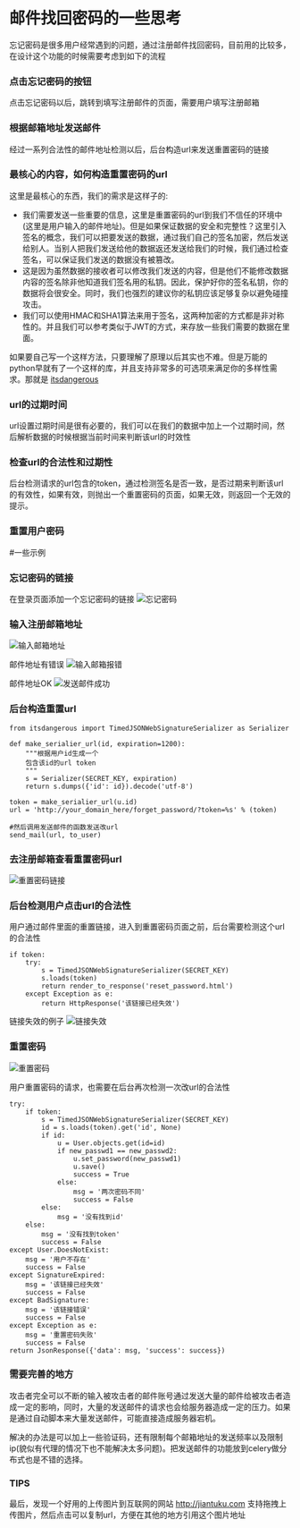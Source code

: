 邮件找回密码的一些思考
===========================

忘记密码是很多用户经常遇到的问题，通过注册邮件找回密码，目前用的比较多，在设计这个功能的时候需要考虑到如下的流程

### 点击忘记密码的按钮
点击忘记密码以后，跳转到填写注册邮件的页面，需要用户填写注册邮箱
### 根据邮箱地址发送邮件
经过一系列合法性的邮件地址检测以后，后台构造url来发送重置密码的链接

### 最核心的内容，如何构造重置密码的url
这里是最核心的东西，我们的需求是这样子的:

- 我们需要发送一些重要的信息，这里是重置密码的url到我们不信任的环境中(这里是用户输入的邮件地址)。但是如果保证数据的安全和完整性？这里引入签名的概念，我们可以把要发送的数据，通过我们自己的签名加密，然后发送给别人。当别人把我们发送给他的数据返还发送给我们的时候，我们通过检查签名，可以保证我们发送的数据没有被篡改。
- 这是因为虽然数据的接收者可以修改我们发送的内容，但是他们不能修改数据内容的签名除非他知道我们签名用的私钥。因此，保护好你的签名私钥，你的数据将会很安全。同时，我们也强烈的建议你的私钥应该足够复杂以避免碰撞攻击。
- 我们可以使用HMAC和SHA1算法来用于签名，这两种加密的方式都是非对称性的。并且我们可以参考类似于JWT的方式，来存放一些我们需要的数据在里面。

如果要自己写一个这样方法，只要理解了原理以后其实也不难。但是万能的python早就有了一个这样的库，并且支持非常多的可选项来满足你的多样性需求。那就是 [itsdangerous](https://github.com/pallets/itsdangerous)

### url的过期时间
url设置过期时间是很有必要的，我们可以在我们的数据中加上一个过期时间，然后解析数据的时候根据当前时间来判断该url的时效性

### 检查url的合法性和过期性
后台检测请求的url包含的token，通过检测签名是否一致，是否过期来判断该url的有效性，如果有效，则抛出一个重置密码的页面，如果无效，则返回一个无效的提示。

### 重置用户密码


#一些示例


### 忘记密码的链接
在登录页面添加一个忘记密码的链接
![忘记密码](https://github.com/page1990/email_reset_password/blob/master/imgs/forget_password_link.png)

### 输入注册邮箱地址
![输入邮箱地址](https://github.com/page1990/email_reset_password/blob/master/imgs/%E8%BE%93%E5%85%A5%E9%82%AE%E7%AE%B1.png)

邮件地址有错误
![输入邮箱报错](https://github.com/page1990/email_reset_password/blob/master/imgs/%E8%BE%93%E5%85%A5%E9%82%AE%E7%AE%B1%E6%8A%A5%E9%94%99.png)

邮件地址OK
![发送邮件成功](https://github.com/page1990/email_reset_password/blob/master/imgs/%E5%8F%91%E9%80%81%E9%82%AE%E4%BB%B6%E6%88%90%E5%8A%9F.png)

### 后台构造重置url
```
from itsdangerous import TimedJSONWebSignatureSerializer as Serializer

def make_serialier_url(id, expiration=1200):
    """根据用户id生成一个
    包含该id的url token
    """
    s = Serializer(SECRET_KEY, expiration)
    return s.dumps({'id': id}).decode('utf-8')

token = make_serialier_url(u.id)
url = 'http://your_domain_here/forget_password/?token=%s' % (token)

#然后调用发送邮件的函数发送改url
send_mail(url, to_user)
```

### 去注册邮箱查看重置密码url
![重置密码链接](https://github.com/page1990/email_reset_password/blob/master/imgs/%E9%87%8D%E7%BD%AE%E5%AF%86%E7%A0%81%E9%93%BE%E6%8E%A5.png)

### 后台检测用户点击url的合法性
用户通过邮件里面的重置链接，进入到重置密码页面之前，后台需要检测这个url的合法性
```
if token:
    try:
        s = TimedJSONWebSignatureSerializer(SECRET_KEY)
        s.loads(token)
        return render_to_response('reset_password.html')
    except Exception as e:
        return HttpResponse('该链接已经失效')
```


链接失效的例子
![链接失效](https://github.com/page1990/email_reset_password/blob/master/imgs/%E9%93%BE%E6%8E%A5%E5%A4%B1%E6%95%88.png)


### 重置密码
![重置密码](https://github.com/page1990/email_reset_password/blob/master/imgs/%E5%BC%80%E5%A7%8B%E9%87%8D%E7%BD%AE%E5%AF%86%E7%A0%81.png)

用户重置密码的请求，也需要在后台再次检测一次改url的合法性
```
try:
    if token:
        s = TimedJSONWebSignatureSerializer(SECRET_KEY)
        id = s.loads(token).get('id', None)
        if id:
            u = User.objects.get(id=id)
            if new_passwd1 == new_passwd2:
                u.set_password(new_passwd1)
                u.save()
                success = True
            else:
                msg = '两次密码不同'
                success = False
        else:
            msg = '没有找到id'
    else:
        msg = '没有找到token'
        success = False
except User.DoesNotExist:
    msg = '用户不存在'
    success = False
except SignatureExpired:
    msg = '该链接已经失效'
    success = False
except BadSignature:
    msg = '该链接错误'
    success = False
except Exception as e:
    msg = '重置密码失败'
    success = False
return JsonResponse({'data': msg, 'success': success})
```


### 需要完善的地方
攻击者完全可以不断的输入被攻击者的邮件账号通过发送大量的邮件给被攻击者造成一定的影响，同时，大量的发送邮件的请求也会给服务器造成一定的压力。如果是通过自动脚本来大量发送邮件，可能直接造成服务器宕机。

解决的办法是可以加上一些验证码，还有限制每个邮箱地址的发送频率以及限制ip(貌似有代理的情况下也不能解决太多问题)。把发送邮件的功能放到celery做分布式也是不错的选择。


### TIPS
最后，发现一个好用的上传图片到互联网的网站
http://jiantuku.com
支持拖拽上传图片，然后点击可以复制url，方便在其他的地方引用这个图片地址

